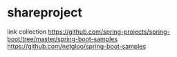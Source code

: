 # shareproject
link collection
https://github.com/spring-projects/spring-boot/tree/master/spring-boot-samples  
https://github.com/netgloo/spring-boot-samples
